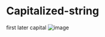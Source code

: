 # Capitalized-string
 first later capital
![image](https://github.com/Darshan1711/Capitalized-string/assets/146448963/6f1b39b2-a74a-44a3-9416-590bb4c9b4f9)

